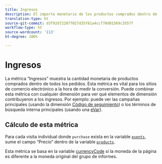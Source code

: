 ```yaml
---
title: Ingresos
description: El importe monetario de los productos comprados dentro de todos los pedidos.
translation-type: ht
source-git-commit: d3f92d72207f027d35f81a4ccf70d01569c3557f
workflow-type: ht
source-wordcount: '113'
ht-degree: 100%

---
```



# Ingresos

La métrica “Ingresos” muestra la cantidad monetaria de productos comprados dentro de todos los pedidos. Esta métrica es vital para los sitios de comercio electrónico a la hora de medir la conversión. Puede combinar esta métrica con cualquier dimensión para ver qué elementos de dimensión contribuyeron a los ingresos. Por ejemplo: puede ver las campañas principales (usando la dimensión [Código de seguimiento](../dimensions/tracking-code.md)) o los términos de búsqueda interna principales (usando una [eVar](../dimensions/evar.md)).

## Cálculo de esta métrica

Para cada visita individual donde `purchase` exista en la variable [`events`](/help/implement/vars/page-vars/events/event-purchase.md), sume el campo “Precio” dentro de la variable [`products`](/help/implement/vars/page-vars/products.md).

Esta métrica se basa en la variable [currencyCode](/help/implement/vars/config-vars/currencycode.md) si la moneda de la página es diferente a la moneda original del grupo de informes.
